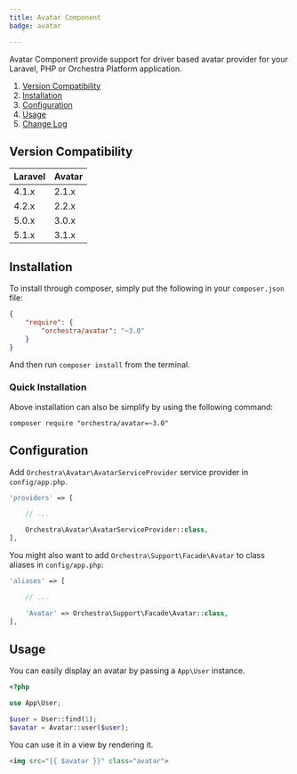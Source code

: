 ```yaml
---
title: Avatar Component
badge: avatar

---
```


Avatar Component provide support for driver based avatar provider for your Laravel, PHP or Orchestra Platform application.

1. [Version Compatibility](#compatibility)
2. [Installation](#installation)
3. [Configuration](#configuration)
4. [Usage](#usage)
5. [Change Log]({doc-url}/components/avatar/changes#v3-1)

<a name="compatibility"></a>
## Version Compatibility

Laravel    | Avatar
:----------|:----------
 4.1.x     | 2.1.x
 4.2.x     | 2.2.x
 5.0.x     | 3.0.x
 5.1.x     | 3.1.x

<a name="installation"></a>
## Installation

To install through composer, simply put the following in your `composer.json` file:

```json
{
    "require": {
        "orchestra/avatar": "~3.0"
    }
}
```

And then run `composer install` from the terminal.

<a name="quick-installation"></a>
### Quick Installation

Above installation can also be simplify by using the following command:

    composer require "orchestra/avatar=~3.0"

<a name="configuration"></a>
## Configuration

Add `Orchestra\Avatar\AvatarServiceProvider` service provider in `config/app.php`.

```php
'providers' => [

    // ...

    Orchestra\Avatar\AvatarServiceProvider::class,
],
```

You might also want to add `Orchestra\Support\Facade\Avatar` to class aliases in `config/app.php`:

```php
'aliases' => [

    // ...

    'Avatar' => Orchestra\Support\Facade\Avatar::class,
],
```

<a name="usage"></a>
## Usage

You can easily display an avatar by passing a `App\User` instance.

```php
<?php

use App\User;

$user = User::find(1);
$avatar = Avatar::user($user);
```

You can use it in a view by rendering it.

```html
<img src="{{ $avatar }}" class="avatar">
```
